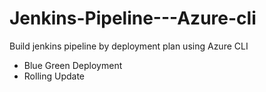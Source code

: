 # Jenkins-Pipeline---Azure-cli

Build jenkins pipeline by deployment plan using Azure CLI

- Blue Green Deployment
- Rolling Update
